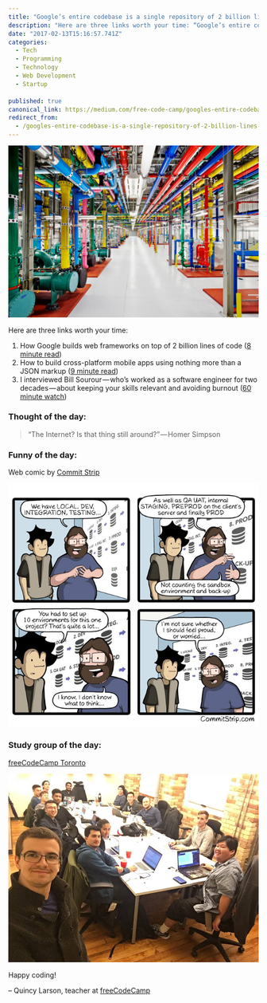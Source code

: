 ```yaml
---
title: "Google’s entire codebase is a single repository of 2 billion lines of code"
description: "Here are three links worth your time: “Google’s entire codebase is a single repository of 2 billion lines of code” is published by Quincy Larson in freeCodeCamp.org"
date: "2017-02-13T15:16:57.741Z"
categories: 
  - Tech
  - Programming
  - Technology
  - Web Development
  - Startup

published: true
canonical_link: https://medium.com/free-code-camp/googles-entire-codebase-is-a-single-repository-of-2-billion-lines-of-code-ececf7354188
redirect_from:
  - /googles-entire-codebase-is-a-single-repository-of-2-billion-lines-of-code-ececf7354188
---
```


![](./asset-1.jpeg)

Here are three links worth your time:

1.  How Google builds web frameworks on top of 2 billion lines of code ([8 minute read](https://medium.freecodecamp.com/how-google-builds-a-web-framework-5eeddd691dea#.50wopfcvm))
2.  How to build cross-platform mobile apps using nothing more than a JSON markup ([9 minute read](http://bit.ly/2l7zxDv))
3.  I interviewed Bill Sourour — who’s worked as a software engineer for two decades — about keeping your skills relevant and avoiding burnout ([60 minute watch](http://bit.ly/2lbxE84))

### Thought of the day:

> “The Internet? Is that thing still around?” — Homer Simpson

### Funny of the day:

Web comic by [Commit Strip](http://www.commitstrip.com/en/2017/02/10/proud-or-worried/?)

![](./asset-2.jpeg)

### Study group of the day:

[freeCodeCamp Toronto](http://facebook.com/groups/free.code.camp.to)

![](./asset-3.jpeg)

Happy coding!

– Quincy Larson, teacher at [freeCodeCamp](http://bit.ly/2j7Q1dN)
